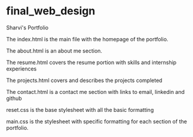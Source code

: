 # final_web_design
Sharvi's Portfolio

The index.html is the main file with the homepage of the portfolio. 

The about.html is an about me section.

The resume.html covers the resume portion with skills and internship experiences

The projects.html covers and describes the projects completed

The contact.html is a contact me section with links to email, linkedin and github

reset.css is the base stylesheet with all the basic formatting

main.css is the stylesheet with specific formatting for each section of the portfolio.
